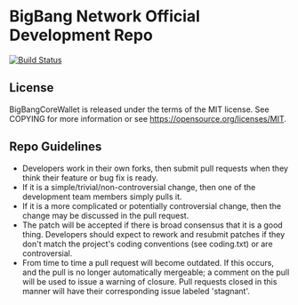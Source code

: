 
# BigBang Network Official Development Repo

[![Build Status](https://travis-ci.com/bigbangcore/BigBang.svg?branch=master)](https://travis-ci.com/bigbangcore/BigBang)

## License

BigBangCoreWallet is released under the terms of the MIT license. See COPYING for more information or see <https://opensource.org/licenses/MIT>.

## Repo Guidelines

* Developers work in their own forks, then submit pull requests when they think their feature or bug fix is ready.
* If it is a simple/trivial/non-controversial change, then one of the development team members simply pulls it.
* If it is a more complicated or potentially controversial change, then the change may be discussed in the pull request.
* The patch will be accepted if there is broad consensus that it is a good thing. Developers should expect to rework and resubmit patches if they don't match the project's coding conventions (see coding.txt) or are controversial.
* From time to time a pull request will become outdated. If this occurs, and the pull is no longer automatically mergeable; a comment on the pull will be used to issue a warning of closure.  Pull requests closed in this manner will have their corresponding issue labeled 'stagnant'.
